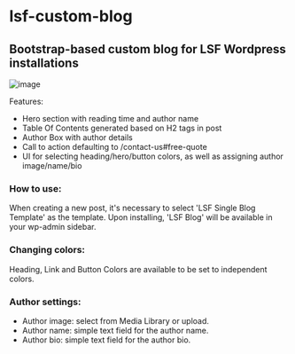 # lsf-custom-blog

## Bootstrap-based custom blog for LSF Wordpress installations

![image](https://github.com/user-attachments/assets/55081ed8-2cb5-493a-b314-ea6eee8dba6f)


Features:
- Hero section with reading time and author name
- Table Of Contents generated based on H2 tags in post
- Author Box with author details
- Call to action defaulting to /contact-us#free-quote
- UI for selecting heading/hero/button colors, as well as assigning author image/name/bio

### How to use:

When creating a new post, it's necessary to select 'LSF Single Blog Template' as the template.
Upon installing, 'LSF Blog' will be available in your wp-admin sidebar.

### Changing colors:

Heading, Link and Button Colors are available to be set to independent colors.

### Author settings:

- Author image: select from Media Library or upload.
- Author name: simple text field for the author name.
- Author bio: simple text field for the author bio.
